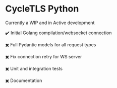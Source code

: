 # CycleTLS Python


	
Currently a WIP and in Active development

✔️ Initial Golang compilation/websocket connection

✖️ Full Pydantic models for all request types

✖️ Fix connection retry for WS server

✖️ Unit and integration tests 

✖️ Documentation
